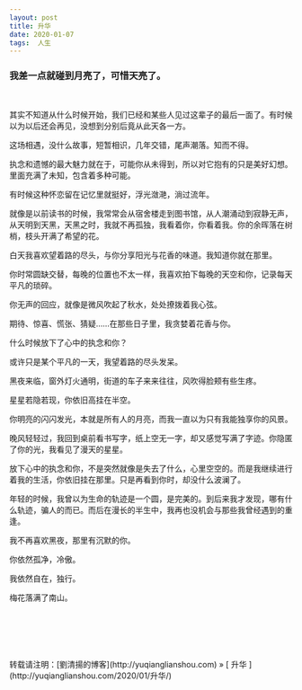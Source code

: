 ```yaml
---
layout: post  
title: 升华
date: 2020-01-07  
tags:  人生
---
```

### 我差一点就碰到月亮了，可惜天亮了。
<br/> 

其实不知道从什么时候开始，我们已经和某些人见过这辈子的最后一面了。有时候以为以后还会再见，没想到分别后竟从此天各一方。

这场相遇，没什么故事，短暂相识，几年交错，尾声潮落。知而不得。

执念和遗憾的最大魅力就在于，可能你从未得到，所以对它抱有的只是美好幻想。里面充满了未知，包含着多种可能。

有时候这种怀恋留在记忆里就挺好，浮光潋滟，淌过流年。

就像是以前读书的时候，我常常会从宿舍楼走到图书馆，从人潮涌动到寂静无声，从天明到天黑，天黑之时，我就不再孤独，我看着你，你看着我。你的余晖落在树梢，枝头开满了希望的花。

白天我喜欢望着路的尽头，与你分享阳光与花香的味道。我知道你就在那里。  

你时常圆缺交替，每晚的位置也不太一样，我喜欢拍下每晚的天空和你，记录每天平凡的琐碎。

你无声的回应，就像是微风吹起了秋水，处处撩拨着我心弦。

期待、惊喜、慌张、猜疑……在那些日子里，我贪婪着花香与你。

什么时候放下了心中的执念和你？

或许只是某个平凡的一天，我望着路的尽头发呆。  

黑夜来临，窗外灯火通明，街道的车子来来往往，风吹得脸颊有些生疼。

星星若隐若现，你依旧高挂在半空。

你明亮的闪闪发光，本就是所有人的月亮，而我一直以为只有我能独享你的风景。

晚风轻轻过，我回到桌前看书写字，纸上空无一字，却又感觉写满了字迹。你隐匿了你的光，我看见了漫天的星星。

放下心中的执念和你，不是突然就像是失去了什么，心里空空的。而是我继续进行着我的生活，你依旧挂在那里。只是再看到你时，却没什么波澜了。

年轻的时候，我曾以为生命的轨迹是一个圆，是完美的。到后来我才发现，哪有什么轨迹，骗人的而已。而后在漫长的半生中，我再也没机会与那些我曾经遇到的重逢。

我不再喜欢黑夜，那里有沉默的你。

你依然孤净，冷傲。

我依然自在，独行。

梅花落满了南山。



<br/> 

<br/> 
<br/> 
<br/> 
<br/> 
转载请注明：[劉清揚的博客](http://yuqianglianshou.com) » [ 升华 ](http://yuqianglianshou.com/2020/01/升华/)  
<br/>